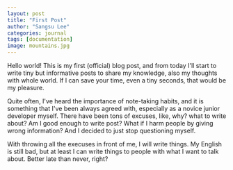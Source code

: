 ```yaml
---
layout: post
title: "First Post"
author: "Sangsu Lee"
categories: journal
tags: [documentation]
image: mountains.jpg
---
```


Hello world! This is my first (official) blog post, and from today I'll start to write tiny but informative 
posts to share my knowledge, also my thoughts with whole world. 
If I can save your time, even a tiny seconds, that would be my pleasure.

Quite often, I've heard the importance of note-taking habits, and it is something that 
I've been always agreed with, especially as a novice junior developer myself.
There have been tons of excuses, like, why? what to write about? Am I good enough to write post?
What if I harm people by giving wrong information? And I decided to just stop questioning myself.  

With throwing all the execuses in front of me, I will write things. My English is still bad, but at least
I can write things to people with what I want to talk about. Better late than never, right?
